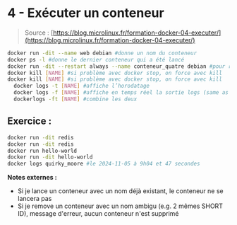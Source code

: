 # 4 - Exécuter un conteneur

> Source : [https://blog.microlinux.fr/formation-docker-04-executer/](https://blog.microlinux.fr/formation-docker-04-executer/)

```bash
docker run -dit --name web debian #donne un nom du conteneur
docker ps -l #donne le dernier conteneur qui a été lancé
docker run -dit --restart always --name conteneur_quatre debian #pour restart le conteneur automatiquement (après un redémarrage du PC, d’une panne, etc.)
docker kill [NAME] #si problème avec docker stop, on force avec kill
docker kill [NAME] #si problème avec docker stop, on force avec kill
  docker logs -t [NAME] #affiche l’horodatage
  docker logs -f [NAME] #affiche en temps réel la sortie logs (same as tail -f)
  dockerlogs -ft [NAME] #combine les deux
```

## Exercice : 

```bash
docker run -dit redis
docker run -dit redis
docker run hello-world
docker run -dit hello-world
docker logs quirky_moore #le 2024-11-05 à 9h04 et 47 secondes
```

**Notes externes :** 
- Si je lance un conteneur avec un nom déjà existant, le conteneur ne se lancera pas
- Si je remove un conteneur avec un nom ambigu (e.g. 2 mêmes SHORT ID), message d'erreur, aucun conteneur n'est supprimé
